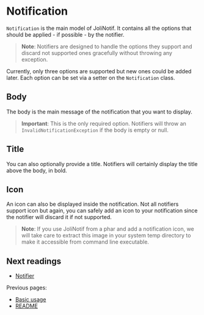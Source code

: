 # Notification

`Notification` is the main model of JoliNotif. It contains all the options
that should be applied - if possible - by the notifier.

> **Note**: Notifiers are designed to handle the options they support and
> discard not supported ones gracefully without throwing any exception.

Currently, only three options are supported but new ones could be added later.
Each option can be set via a setter on the `Notification` class.

## Body

The body is the main message of the notification that you want to display.

> **Important**: This is the only required option. Notifiers will throw an
> `InvalidNotificationException` if the body is empty or null.

## Title

You can also optionally provide a title. Notifiers will certainly display the
title above the body, in bold.

## Icon

An icon can also be displayed inside the notification. Not all notifiers
support icon but again, you can safely add an icon to your notification since
the notifier will discard it if not supported.

> **Note**: If you use JoliNotif from a phar and add a notification icon, we
> will take care to extract this image in your system temp directory to make it
> accessible from command line executable.

## Next readings

* [Notifier](03-notifier.md)

Previous pages:

* [Basic usage](01-basic-usage.md)
* [README](../README.md)
